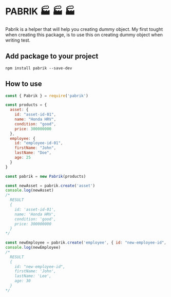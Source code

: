 # PABRIK 🏭 🏭 🏭

Pabrik is a helper that will help you creating dummy object. My first tought when creating this package, is to use this on creating dummy object when writing test.

## Add package to your project
```
npm install pabrik --save-dev
```

## How to use
```javascript
const { Pabrik } = require('pabrik')

const products = {
  asset: {
    id: "asset-id-01",
    name: "Honda HRV",
    condition: "good",
    price: 300000000
  },
  employee: {
    id: "employee-id-01",
    firstName: "John",
    lastName: "Doe",
    age: 25
  }
}

const pabrik = new Pabrik(products)

const newAsset = pabrik.create('asset')
console.log(newAsset)
/*
  RESULT
  {
    id: 'asset-id-01',
    name: 'Honda HRV',
    condition: 'good',
    price: 300000000
  }
*/

const newEmployee = pabrik.create('employee', { id: "new-employee-id", lastName: 'Lee', age: 30 })
console.log(newEmployee)
/*
  RESULT
  {
    id: "new-employee-id",
    firstName: 'John',
    lastName: 'Lee',
    age: 30
  }
*/

```